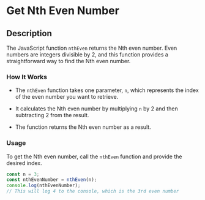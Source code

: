 # Get Nth Even Number

## Description

The JavaScript function `nthEven` returns the Nth even number. Even numbers are integers divisible by 2, and this function provides a straightforward way to find the Nth even number.

### How It Works

- The `nthEven` function takes one parameter, `n`, which represents the index of the even number you want to retrieve.

- It calculates the Nth even number by multiplying `n` by 2 and then subtracting 2 from the result.

- The function returns the Nth even number as a result.

### Usage

To get the Nth even number, call the `nthEven` function and provide the desired index.

```javascript
const n = 3;
const nthEvenNumber = nthEven(n);
console.log(nthEvenNumber);
// This will log 4 to the console, which is the 3rd even number

